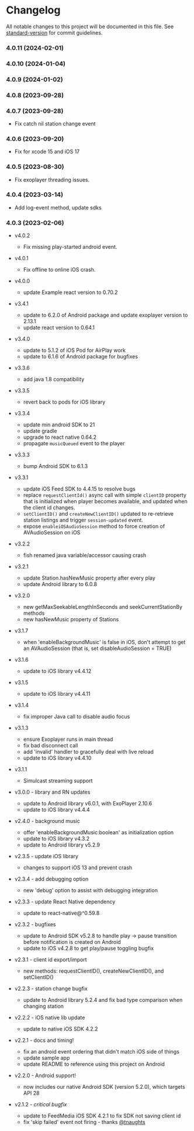 # Changelog

All notable changes to this project will be documented in this file. See [standard-version](https://github.com/conventional-changelog/standard-version) for commit guidelines.

### 4.0.11 (2024-02-01)

### 4.0.10 (2024-01-04)

### 4.0.9 (2024-01-02)

### 4.0.8 (2023-09-28)

### 4.0.7 (2023-09-28)
  - Fix catch nil station change event
    
### 4.0.6 (2023-09-20)
  - Fix for xcode 15 and iOS 17
  
### 4.0.5 (2023-08-30)
  - Fix exoplayer threading issues. 

### 4.0.4 (2023-03-14)
  - Add log-event method, update sdks
  
### 4.0.3 (2023-02-06)

- v4.0.2
  - Fix missing play-started android event.

- v4.0.1
  - Fix offline to online iOS crash.

- v4.0.0
  - update Example react version to 0.70.2

- v3.4.1
  - update to 6.2.0 of Android package and update exoplayer version to 2.13.1 
  - update react version to 0.64.1
  
- v3.4.0
  - update to 5.1.2 of iOS Pod for AirPlay work
  - update to 6.1.6 of Android package for bugfixes

- v3.3.6
  - add java 1.8 compatibility

- v3.3.5
  - revert back to pods for iOS library

- v3.3.4
  - update min android SDK to 21
  - update gradle
  - upgrade to react native 0.64.2
  - propagate `musicQueued` event to the player

- v3.3.3
  - bump Android SDK to 6.1.3

- v3.3.1
  - update iOS Feed SDK to 4.4.15 to resolve bugs
  - replace `requestClientId()` async call with simple `clientID` property
    that is initialized when player becomes available, and updated
    when the client id changes.
  - `setClientID()` and `createNewClientID()` updated to re-retrieve
    station listings and trigger `session-updated` event.
  - expose `enableiOSAudioSession` method to force creation of
    AVAudioSession on iOS

- v3.2.2
  - fish renamed java variable/accessor causing crash

- v3.2.1
  - update Station.hasNewMusic property after every play
  - update Android library to 6.0.8

- v3.2.0
  - new getMaxSeekableLengthInSeconds and seekCurrentStationBy methods
  - new hasNewMusic property of Stations

- v3.1.7
  - when 'enableBackgroundMusic' is false in iOS, don't attempt to 
    get an AVAudioSession (that is, set disableAudioSession = TRUE)

- v3.1.6
  - update to iOS library v4.4.12

- v3.1.5
  - update to iOS library v4.4.11

- v3.1.4
  - fix improper Java call to disable audio focus

- v3.1.3
  - ensure Exoplayer runs in main thread
  - fix bad disconnect call
  - add 'invalid' handler to gracefully deal with live reload
  - update to iOS library v4.4.10

- v3.1.1
  - Simulcast streaming support

- v3.0.0 - library and RN updates
  - update to Android library v6.0.1, with ExoPlayer 2.10.6
  - update to iOS library v4.4.4

- v2.4.0 - background music
  - offer 'enableBackgroundMusic:boolean' as initialization option
  - update to iOS library v4.3.2
  - update to Android library v5.2.9

- v2.3.5 - update iOS library
  - changes to support iOS 13 and prevent crash

- v2.3.4 - add debugging option
  - new 'debug' option to assist with debugging integration

- v2.3.3 - update React Native dependency
  - update to react-native@^0.59.8

- v2.3.2 - bugfixes
  - update to Android SDK v5.2.8 to handle play -> pause transition before notification is created on Android
  - update to iOS v4.2.8 to get play/pause toggling bugfix

- v2.3.1 - client id export/import
  - new methods: requestClientID(), createNewClientID(), and setClientID()

- v2.2.3 - station change bugfix
  - update to Android library 5.2.4 and fix bad type comparison when changing 
    station

- v2.2.2 - iOS native lib update
  - update to native iOS SDK 4.2.2

- v2.2.1 - docs and timing!
  - fix an android event ordering that didn't match iOS side of things
  - update sample app
  - update README to reference using this project on Android

- v2.2.0 - Android support!
  - now includes our native Android SDK (version 5.2.0), which targets API 28

- v2.1.2 - *critical bugfix*
  - update to FeedMedia iOS SDK 4.2.1 to fix SDK not saving client id
  - fix 'skip failed' event not firing - thanks [@tnaughts](https://github.com/tnaughts)
